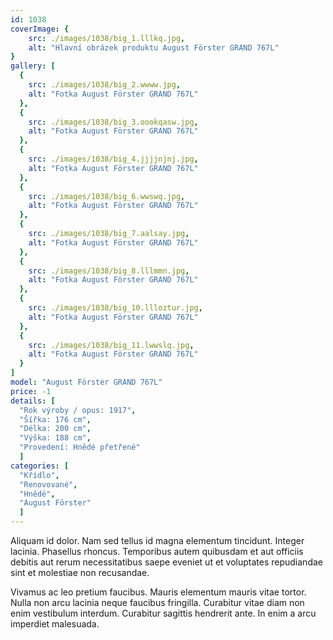 ```yaml
---
id: 1038
coverImage: {
    src: ./images/1038/big_1.lllkq.jpg,
    alt: "Hlavní obrázek produktu August Förster GRAND 767L"
}
gallery: [
  {
    src: ./images/1038/big_2.wwww.jpg,
    alt: "Fotka August Förster GRAND 767L"
  },
  {
    src: ./images/1038/big_3.oookqasw.jpg,
    alt: "Fotka August Förster GRAND 767L"
  },
  {
    src: ./images/1038/big_4.jjjjnjnj.jpg,
    alt: "Fotka August Förster GRAND 767L"
  },
  {
    src: ./images/1038/big_6.wwswq.jpg,
    alt: "Fotka August Förster GRAND 767L"
  },
  {
    src: ./images/1038/big_7.aalsay.jpg,
    alt: "Fotka August Förster GRAND 767L"
  },
  {
    src: ./images/1038/big_8.lllmmn.jpg,
    alt: "Fotka August Förster GRAND 767L"
  },
  {
    src: ./images/1038/big_10.llloztur.jpg,
    alt: "Fotka August Förster GRAND 767L"
  },
  {
    src: ./images/1038/big_11.lwwslq.jpg,
    alt: "Fotka August Förster GRAND 767L"
  }
]
model: "August Förster GRAND 767L"
price: -1
details: [
  "Rok výroby / opus: 1917",
  "Šířka: 176 cm",
  "Délka: 200 cm",
  "Výška: 188 cm",
  "Provedení: Hnědé přetřené"
  ]
categories: [
  "Křídlo",
  "Renovované",
  "Hnědé",
  "August Förster"
  ]
---
```


Aliquam id dolor. Nam sed tellus id magna elementum tincidunt. Integer lacinia. Phasellus rhoncus. Temporibus autem quibusdam et aut officiis debitis aut rerum necessitatibus saepe eveniet ut et voluptates repudiandae sint et molestiae non recusandae.

Vivamus ac leo pretium faucibus. Mauris elementum mauris vitae tortor. Nulla non arcu lacinia neque faucibus fringilla. Curabitur vitae diam non enim vestibulum interdum. Curabitur sagittis hendrerit ante. In enim a arcu imperdiet malesuada.